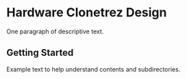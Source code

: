 # Hardware Clonetrez Design

One paragraph of descriptive text.

## Getting Started

Example text to help understand contents and subdirectories.
